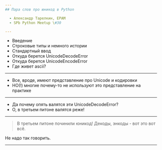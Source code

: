 ```yaml
---
## Пара слов про юникод в Python

  - Александр Тарелкин, EPAM
  - SPb Python Meetup \#30

---
```


  - Введение
  - Строковые типы и немного истории
  - Стандартный ввод
  - Откуда берется UnicodeDecodeError
  - Откуда берется UnicodeEncodeError
  - Где живет ascii?

---

  - Все, вроде, имеют представление про Unicode и кодировки
  - НО(!) многие почему-то не используют это представление на практике

---

  - Да почему опять валятся эти UnicodeDecodeError?
  - О, в третьем питоне валятся реже!

---

  > В третьем питоне починили юникод! Декоды, энкоды - вот это вот всё.

Не надо так говорить.

---

